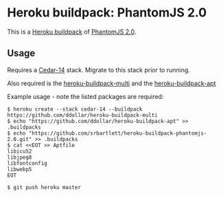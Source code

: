Heroku buildpack: PhantomJS 2.0
=======================

This is a [Heroku buildpack](http://devcenter.heroku.com/articles/buildpacks) of [PhantomJS 2.0](http://phantomjs.org).

Usage
-----

Requires a [Cedar-14](https://devcenter.heroku.com/articles/cedar-14-migration) stack.
Migrate to this stack prior to running.

Also required is the [heroku-buildpack-multi](https://github.com/ddollar/heroku-buildpack-multi)
and the [heroku-buildpack-apt](https://github.com/ddollar/heroku-buildpack-apt)


Example usage - note the listed packages are required:

```shell
$ heroku create --stack cedar-14 --buildpack https://github.com/ddollar/heroku-buildpack-multi
$ echo "https://github.com/ddollar/heroku-buildpack-apt" >> .buildpacks
$ echo "https://github.com/srbartlett/heroku-buildpack-phantomjs-2.0.git" >> .buildpacks
$ cat <<EOT >> Aptfile
libicu52
libjpeg8
libfontconfig
libwebp5
EOT

$ git push heroku master
```
